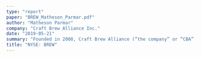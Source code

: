```yaml
---
type: "report"
paper: "BREW_Matheson_Parmar.pdf"
author: "Matheson Parmar"
company: "Craft Brew Alliance Inc."
date: "2019-05-21"
summary: "Founded in 2008, Craft Brew Alliance (“the company” or “CBA”) is a leader in brewing, branding, and producing high-quality craft beer products and is the seventh largest craft brewer in the US."
title: "NYSE: BREW"
---
```

